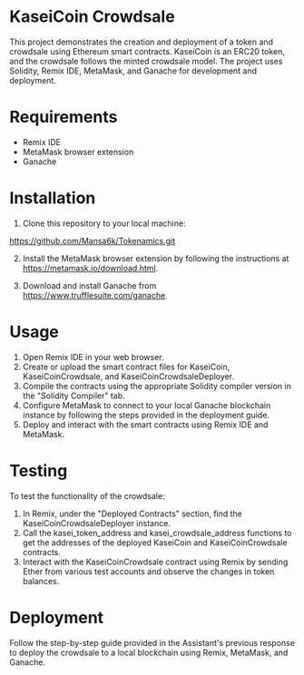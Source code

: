 # KaseiCoin Crowdsale

This project demonstrates the creation and deployment of a token and crowdsale using Ethereum smart contracts. KaseiCoin is an ERC20 token, and the crowdsale follows the minted crowdsale model. The project uses Solidity, Remix IDE, MetaMask, and Ganache for development and deployment.

# Requirements

* Remix IDE
* MetaMask browser extension
* Ganache

# Installation
1. Clone this repository to your local machine:

https://github.com/Mansa6k/Tokenamics.git

2. Install the MetaMask browser extension by following the instructions at https://metamask.io/download.html.

3. Download and install Ganache from https://www.trufflesuite.com/ganache.

# Usage

1. Open Remix IDE in your web browser.
2. Create or upload the smart contract files for KaseiCoin, KaseiCoinCrowdsale, and KaseiCoinCrowdsaleDeployer.
3. Compile the contracts using the appropriate Solidity compiler version in the "Solidity Compiler" tab.
4. Configure MetaMask to connect to your local Ganache blockchain instance by following the steps provided in the deployment guide.
5. Deploy and interact with the smart contracts using Remix IDE and MetaMask.

# Testing
To test the functionality of the crowdsale:
1. In Remix, under the "Deployed Contracts" section, find the KaseiCoinCrowdsaleDeployer instance.
2. Call the kasei_token_address and kasei_crowdsale_address functions to get the addresses of the deployed KaseiCoin and KaseiCoinCrowdsale contracts.
3. Interact with the KaseiCoinCrowdsale contract using Remix by sending Ether from various test accounts and observe the changes in token balances.

# Deployment

Follow the step-by-step guide provided in the Assistant's previous response to deploy the crowdsale to a local blockchain using Remix, MetaMask, and Ganache.

